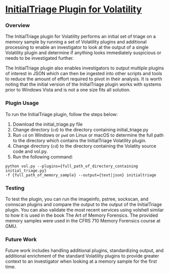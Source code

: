 # <u>InitialTriage Plugin for Volatility</u>

### Overview
The InitialTriage plugin for Volatility performs an initial set of triage on a 
memory sample by running a set of Volatility plugins and additional processing
to enable an investigator to look at the output of a single Volatility plugin
and determine if anything looks immediately suspicious or needs to be
investigated further.

The InitialTriage plugin also enables investigators to output multiple plugins
of interest in JSON which can then be ingested into other scripts and tools to
reduce the amount of effort required to pivot in their analysis. It is worth
noting that the initial version of the InitialTriage plugin works with systems
prior to Windows Vista and is not a one size fits all solution.

### Plugin Usage
To run the InitialTriage plugin, follow the steps below:
1) Download the initial_triage.py file
2) Change directory (`cd`) to the directory containing initial_triage.py
3) Run `cd` on Windows or `pwd` on Linux or macOS to determine the full path to
the directory which contains the InitialTriage Volatility plugin.
3) Change directory (`cd`) to the directory containing the Volatity source code
and vol.py.
4) Run the following command:
```
python vol.py --plugins={full_path_of_directory_containing initial_triage.py}
-f {full_path_of_memory_sample} --output={text|json} initialtriage 
```

### Testing
To test the plugin, you can run the imageinfo, pstree, sockscan, and connscan
plugins and compare the output to the output of the InitialTriage plugin. You
can also validate the most recent services using volshell similar to how it is
used in the book The Art of Memory Forensics. The provided memory samples were
used in the CFRS 710 Memory Forensics course at GMU.

### Future Work
Future work includes handling additional plugins, standardizing output, and 
additional enrichment of the standard Volatility plugins to provide greater
context to an investigator when looking at a memory sample for the first time.
